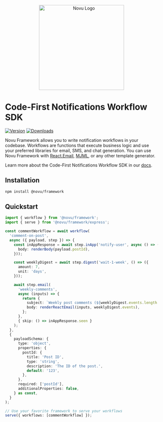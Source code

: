 <div align="center">
  <a href="https://novu.co?utm_source=github" target="_blank">
  <picture>
    <source media="(prefers-color-scheme: dark)" srcset="https://user-images.githubusercontent.com/2233092/213641039-220ac15f-f367-4d13-9eaf-56e79433b8c1.png">
    <img alt="Novu Logo" src="https://user-images.githubusercontent.com/2233092/213641043-3bbb3f21-3c53-4e67-afe5-755aeb222159.png" width="280"/>
  </picture>
  </a>
</div>

# Code-First Notifications Workflow SDK

[![Version](https://img.shields.io/npm/v/@novu/framework.svg)](https://www.npmjs.org/package/@novu/framework)
[![Downloads](https://img.shields.io/npm/dm/@novu/framework.svg)](https://www.npmjs.com/package/@novu/framework)

Novu Framework allows you to write notification workflows in your codebase. Workflows are functions that execute business logic and use your preferred libraries for email, SMS, and chat generation. You can use Novu Framework with [React.Email](https://react.email/), [MJML](https://mjml.io/), or any other template generator.

Learn more about the Code-First Notifications Workflow SDK in our [docs](https://docs.novu.co/framework/quickstart).

## Installation

```bash
npm install @novu/framework
```

## Quickstart

```typescript
import { workflow } from '@novu/framework';
import { serve } from '@novu/framework/express';

const commentWorkflow = await workflow(
  'comment-on-post',
  async ({ payload, step }) => {
    const inAppResponse = await step.inApp('notify-user', async () => ({
      body: renderBody(payload.postId),
    }));

    const weeklyDigest = await step.digest('wait-1-week', () => ({
      amount: 7,
      unit: 'days',
    }));

    await step.email(
      'weekly-comments',
      async (inputs) => {
        return {
          subject: `Weekly post comments (${weeklyDigest.events.length + 1})`,
          body: renderReactEmail(inputs, weeklyDigest.events),
        };
      },
      { skip: () => inAppResponse.seen }
    );
  },
  {
    payloadSchema: {
      type: 'object',
      properties: {
        postId: {
          title: 'Post ID',
          type: 'string',
          description: 'The ID of the post.',
          default: '123',
        },
      },
      required: ['postId'],
      additionalProperties: false,
    } as const,
  }
);

// Use your favorite framework to serve your workflows
serve({ workflows: [commentWorkflow] });
```
